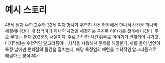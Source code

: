 # 예시 스토리

45세 남자 수학 교수와 32세 여자 형사가 우연히 사건 현장에서 만나서 사건을 하나씩 해결해나간다.
매 챕터마다 하나의 사건을 해결하는 구조로 이야기를 전개해 나간다.
주요 무대는 현재 2025년, 서울이다.
주로 간단한 사건 위주로 이야기가 전개되어 나가고, 마지막에는 수학적인 알고리즘이나 지식을 사용해서 문제를 해결한다. 예를 들어 범인이 특정 날에만 편의점의 물건을 훔치는데, 해당 특정일의 패턴을 수학적인 알고리즘으로 해결하는 방식이다.
